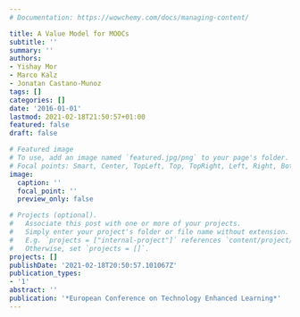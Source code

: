 ```yaml
---
# Documentation: https://wowchemy.com/docs/managing-content/

title: A Value Model for MOOCs
subtitle: ''
summary: ''
authors:
- Yishay Mor
- Marco Kalz
- Jonatan Castano-Munoz
tags: []
categories: []
date: '2016-01-01'
lastmod: 2021-02-18T21:50:57+01:00
featured: false
draft: false

# Featured image
# To use, add an image named `featured.jpg/png` to your page's folder.
# Focal points: Smart, Center, TopLeft, Top, TopRight, Left, Right, BottomLeft, Bottom, BottomRight.
image:
  caption: ''
  focal_point: ''
  preview_only: false

# Projects (optional).
#   Associate this post with one or more of your projects.
#   Simply enter your project's folder or file name without extension.
#   E.g. `projects = ["internal-project"]` references `content/project/deep-learning/index.md`.
#   Otherwise, set `projects = []`.
projects: []
publishDate: '2021-02-18T20:50:57.101067Z'
publication_types:
- '1'
abstract: ''
publication: '*European Conference on Technology Enhanced Learning*'
---
```

